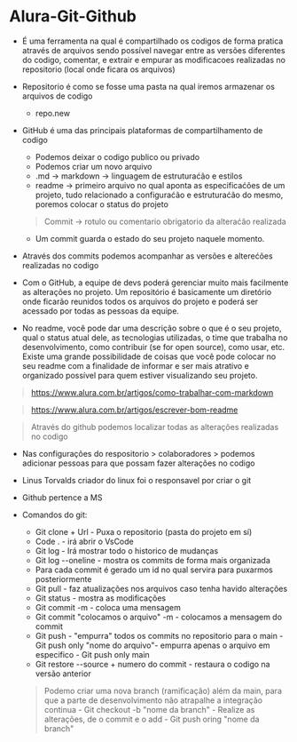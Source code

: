 # Alura-Git-Github

- É uma ferramenta na qual é compartilhado os codigos de forma pratica através de arquivos sendo possível navegar entre as versões diferentes do codigo, comentar, e extrair e empurar as modificacoes realizadas no repositorio (local onde ficara os arquivos)
- Repositorio é como se fosse uma pasta na qual iremos armazenar os arquivos de codigo
    - repo.new
- GitHub é uma das principais plataformas de compartilhamento de codigo
    - Podemos deixar o codigo publico ou privado
    - Podemos criar um novo arquivo
    - .md → markdown → linguagem de estruturaćão e estilos
    - readme → primeiro arquivo no qual aponta as especificaćões de um projeto, tudo relacionado a configuraćão e estruturaćão do mesmo, poremos colocar o status do projeto
    
  > Commit → rotulo ou comentario obrigatorio da alteraćão realizada 
  - Um commit guarda o estado do seu projeto naquele momento. 
  
- Através dos commits podemos acompanhar as versões e alterećões realizadas no codigo
- Com o GitHub, a equipe de devs poderá gerenciar muito mais facilmente as alterações no projeto. Um repositório é basicamente um diretório onde ficarão reunidos todos os arquivos do projeto e poderá ser acessado por todas as pessoas da equipe.
- No readme, você pode dar uma descrição sobre o que é o seu projeto, qual o status atual dele, as tecnologias utilizadas, o time que trabalha no desenvolvimento, como contribuir (se for open source), como usar, etc. Existe uma grande possibilidade de coisas que você pode colocar no seu readme com a finalidade de informar e ser mais atrativo e organizado possível para quem estiver visualizando seu projeto.

> https://www.alura.com.br/artigos/como-trabalhar-com-markdown

> https://www.alura.com.br/artigos/escrever-bom-readme

> Através do github podemos localizar todas as alterações realizadas no codigo

- Nas configurações do respositorio > colaboradores > podemos adicionar pessoas para que possam fazer alterações no codigo 
- Linus Torvalds criador do linux foi o responsavel por criar o git
- Github pertence a MS 
- Comandos do git:
    - Git clone + Url - Puxa o repositorio (pasta do projeto em sí)
    - Code .  - irá abrir o VsCode
    - Git log - Irá mostrar todo o historico de mudanças
    - Git log --oneline - mostra os commits de forma mais organizada
    - Para cada commit é gerado um id no qual servira para puxarmos posteriormente
    - Git pull - faz atualizações nos arquivos caso tenha havido alterações
    - Git status - mostra as modificações
    - Git commit -m - coloca uma mensagem
    - Git commit "colocamos o arquivo" -m - colocamos a mensagem do commit
    - Git push - "empurra" todos os commits no repositorio para o main
            - Git push only "nome do arquivo"- empurra apenas o arquivo em especifico
            - Git push only main
    - Git restore --source + numero do commit - restaura o codigo na versão anterior
    
    > Podemo criar uma nova branch (ramificação) além da main, para que a parte de desenvolvimento não atrapalhe a integração continua
        - Git checkout -b "nome da branch"
        - Realize as alterações, de o commit e o add
        - Git push oring "nome da branch"
